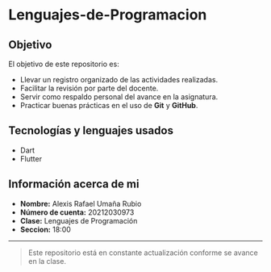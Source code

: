 # Lenguajes-de-Programacion

##  Objetivo

El objetivo de este repositorio es:

- Llevar un registro organizado de las actividades realizadas.
- Facilitar la revisión por parte del docente.
- Servir como respaldo personal del avance en la asignatura.
- Practicar buenas prácticas en el uso de **Git** y **GitHub**.

##  Tecnologías y lenguajes usados

- Dart 
- Flutter

##  Información acerca de mi

- **Nombre:** Alexis Rafael Umaña Rubio  
- **Número de cuenta:** 20212030973  
- **Clase:** Lenguajes de Programación  
- **Seccion:** 18:00

---

> Este repositorio está en constante actualización conforme se avance en la clase. 
